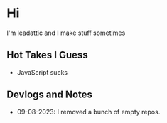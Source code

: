 # Hi
I'm leadattic and I make stuff sometimes

## Hot Takes I Guess
- JavaScript sucks

## Devlogs and Notes
- 09-08-2023: I removed a bunch of empty repos.
  
